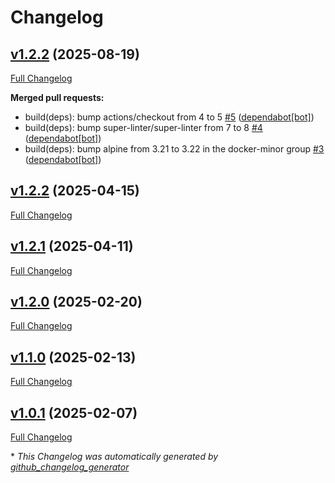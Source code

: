 # Changelog

## [v1.2.2](https://github.com/somaz94/image-tag-updater/tree/v1.2.2) (2025-08-19)

[Full Changelog](https://github.com/somaz94/image-tag-updater/compare/v1.2.2...v1.2.2)

**Merged pull requests:**

- build\(deps\): bump actions/checkout from 4 to 5 [\#5](https://github.com/somaz94/image-tag-updater/pull/5) ([dependabot[bot]](https://github.com/apps/dependabot))
- build\(deps\): bump super-linter/super-linter from 7 to 8 [\#4](https://github.com/somaz94/image-tag-updater/pull/4) ([dependabot[bot]](https://github.com/apps/dependabot))
- build\(deps\): bump alpine from 3.21 to 3.22 in the docker-minor group [\#3](https://github.com/somaz94/image-tag-updater/pull/3) ([dependabot[bot]](https://github.com/apps/dependabot))

## [v1.2.2](https://github.com/somaz94/image-tag-updater/tree/v1.2.2) (2025-04-15)

[Full Changelog](https://github.com/somaz94/image-tag-updater/compare/v1.2.1...v1.2.2)

## [v1.2.1](https://github.com/somaz94/image-tag-updater/tree/v1.2.1) (2025-04-11)

[Full Changelog](https://github.com/somaz94/image-tag-updater/compare/v1.2.0...v1.2.1)

## [v1.2.0](https://github.com/somaz94/image-tag-updater/tree/v1.2.0) (2025-02-20)

[Full Changelog](https://github.com/somaz94/image-tag-updater/compare/v1.1.0...v1.2.0)

## [v1.1.0](https://github.com/somaz94/image-tag-updater/tree/v1.1.0) (2025-02-13)

[Full Changelog](https://github.com/somaz94/image-tag-updater/compare/v1.0.1...v1.1.0)

## [v1.0.1](https://github.com/somaz94/image-tag-updater/tree/v1.0.1) (2025-02-07)

[Full Changelog](https://github.com/somaz94/image-tag-updater/compare/v1.0.0...v1.0.1)



\* *This Changelog was automatically generated by [github_changelog_generator](https://github.com/github-changelog-generator/github-changelog-generator)*
